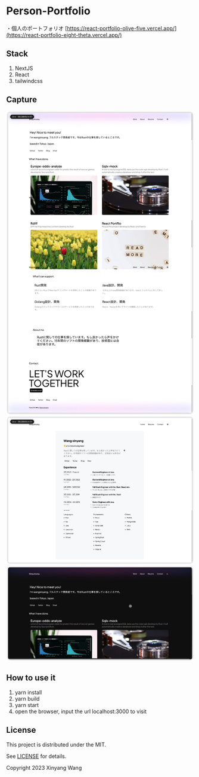 # Person-Portfolio

・個人のポートフォリオ
[https://react-portfolio-olive-five.vercel.app/](https://react-portfolio-eight-theta.vercel.app/)

## Stack

1. NextJS
2. React
3. tailwindcss

## Capture

![pic1](./captures/pic1.png)
![pic2](./captures/pic2.png)
![pic3](./captures/pic3.png)

## How to use it

1. yarn install
2. yarn build
3. yarn start
4. open the browser, input the url localhost:3000 to visit

## License

This project is distributed under the MIT.

See [LICENSE](https://github.com/wangxinyang/react-portfolio/blob/main/LICENSE) for details.

Copyright 2023 Xinyang Wang
